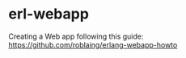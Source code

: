# erl-webapp
Creating a Web app following this guide: https://github.com/roblaing/erlang-webapp-howto
